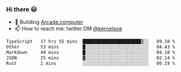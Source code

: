 ### Hi there 😃

- 🔨 Building [Arcade.computer](https://arcade.computer)
- 📫 How to reach me: twitter DM [@kernelsoe](https://twitter.com/kernelsoe)

<!--START_SECTION:waka-->

```txt
TypeScript   17 hrs 55 mins  ██████████████████████▒░░   89.10 %
Other        53 mins         █░░░░░░░░░░░░░░░░░░░░░░░░   04.43 %
Markdown     49 mins         █░░░░░░░░░░░░░░░░░░░░░░░░   04.10 %
JSON         25 mins         ▓░░░░░░░░░░░░░░░░░░░░░░░░   02.14 %
Rust         2 mins          ░░░░░░░░░░░░░░░░░░░░░░░░░   00.19 %
```

<!--END_SECTION:waka-->
